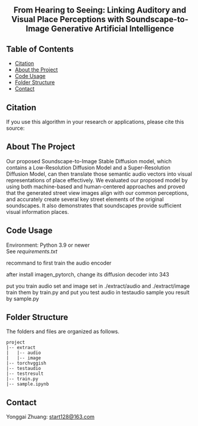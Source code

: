 <br />
<p align="center">
  <h2 align="center">From Hearing to Seeing: Linking Auditory and Visual Place Perceptions with Soundscape-to-Image Generative Artificial Intelligence</h2>
</p>

## Table of Contents

* [Citation](#citation)
* [About the Project](#about-the-project)
* [Code Usage](#code-usage)
* [Folder Structure](#folder-structure)
* [Contact](#contact)

<!-- Citation -->
## Citation
If you use this algorithm in your research or applications, please cite this source:


<!-- ABOUT THE PROJECT -->
## About The Project

 Our proposed Soundscape-to-Image Stable Diffusion model, which contains a Low-Resolution Diffusion Model and a Super-Resolution Diffusion Model, can then translate those semantic audio vectors into visual representations of place effectively. We evaluated our proposed model by using both machine-based and human-centered approaches and proved that the generated street view images align with our common perceptions, and accurately create several key street elements of the original soundscapes. It also demonstrates that soundscapes provide sufficient visual information places. 

 ## Code Usage

Environment: Python 3.9 or newer  
See <em>requirements.txt</em>

recommand to first train the audio encoder 

after install imagen_pytorch, change its diffusion decoder into 343   

put you train audio set and image set in ./extract/audio and ./extract/image
train them by train.py 
and put you test audio in testaudio
sample you result by sample.py



## Folder Structure 
The folders and files are organized as follows.   
```
project
|-- extract
|   |-- audio
|   |-- image
|-- torchvggish
|-- testaudio
|-- testresult
|-- train.py
|-- sample.ipynb
```

## Contact

Yonggai Zhuang: start128@163.com